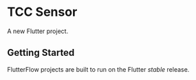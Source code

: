 # TCC Sensor

A new Flutter project.

## Getting Started

FlutterFlow projects are built to run on the Flutter _stable_ release.

